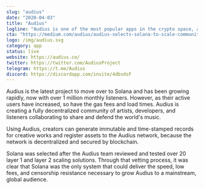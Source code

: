 ```yaml
---
slug: "audius"
date: "2020-04-03"
title: "Audius"
logline: "Audius is one of the most popular apps in the crypto space, and the Solana Foundation is excited to welcome them to the ecosystem and support their mission in providing a music streaming platform that puts power back into the hands of content creators."
cta: "https://medium.com/audius/audius-selects-solana-to-scale-community-owned-music-streaming-8a868db644eb"
logo: /img/audius.svg
category: app
status: live
website: https://audius.co/
twitter: https://twitter.com/AudiusProject
telegram: https://t.me/Audius
discord: https://discordapp.com/invite/4dbvdsF
---
```


Audius is the latest project to move over to Solana and has been growing rapidly, now with over 1 million monthly listeners. However, as their active users have increased, so have the gas fees and load times. Audius is creating a fully decentralized community of artists, developers, and listeners collaborating to share and defend the world's music.

Using Audius, creators can generate immutable and time-stamped records for creative works and register assets to the Audius network, because the network is decentralized and secured by blockchain.

Solana was selected after the Audius team reviewed and tested over 20 layer 1 and layer 2 scaling solutions. Through that vetting process, it was clear that Solana was the only system that could deliver the speed, low fees, and censorship resistance necessary to grow Audius to a mainstream, global audience.
